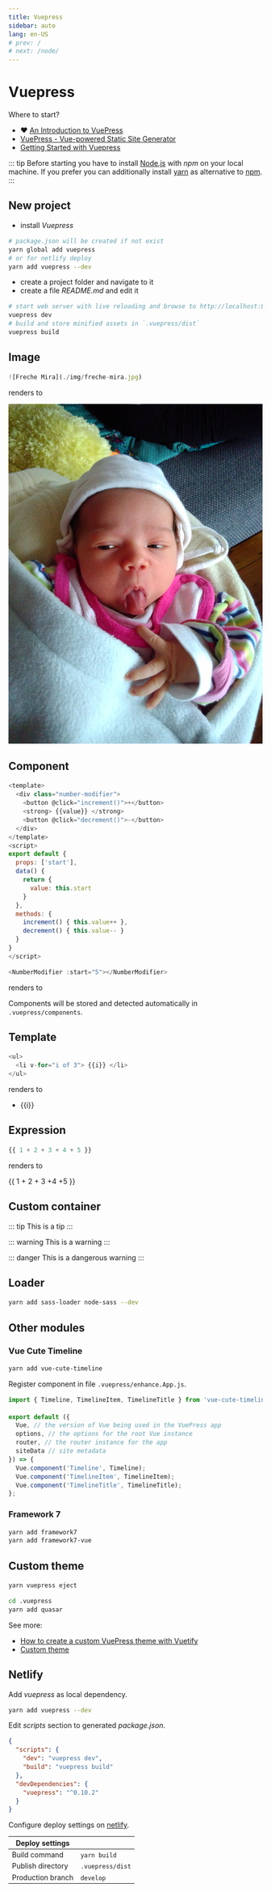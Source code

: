 ```yaml
---
title: Vuepress
sidebar: auto
lang: en-US
# prev: /
# next: /node/
---
```

<!-- markdownlint-disable MD033 -->

# Vuepress

Where to start?

* :heart: [An Introduction to VuePress](https://alligator.io/vuejs/vuepress-introduction/)
* [VuePress - Vue-powered Static Site Generator](https://vuepress.vuejs.org/)
* [Getting Started with Vuepress](https://medium.com/@laurandidi21/getting-started-with-vuepress-ebf1b0ff6c0d)

::: tip
Before starting you have to install [Node.js](https://nodejs.org/en/)
with _npm_ on your local machine. If you prefer you can additionally
install [yarn](https://yarnpkg.com/lang/en/) as alternative to
[npm](https://www.npmjs.com/).
:::

## New project

* install _Vuepress_

```bash
# package.json will be created if not exist
yarn global add vuepress
# or for netlify deploy
yarn add vuepress --dev
```

* create a project folder and navigate to it
* create a file _README.md_ and edit it

```bash
# start web server with live reloading and browse to http://localhost:8080
vuepress dev
# build and store minified assets in `.vuepress/dist`
vuepress build
```

## Image

```js
![Freche Mira](./img/freche-mira.jpg)
```

renders to

![Freche Mira](./img/freche-mira.jpg)

## Component

```js
<template>
  <div class="number-modifier">
    <button @click="increment()">+</button>
    <strong> {{value}} </strong>
    <button @click="decrement()">-</button>
  </div>
</template>
<script>
export default {
  props: ['start'],
  data() {
    return {
      value: this.start
    }
  },
  methods: {
    increment() { this.value++ },
    decrement() { this.value-- }
  }
}
</script>
```

```js
<NumberModifier :start="5"></NumberModifier>
```

renders to

<NumberModifier :start="5"></NumberModifier>

Components will be stored and detected automatically in `.vuepress/components`.

## Template

```js
<ul>
  <li v-for="i of 3"> {{i}} </li>
</ul>
```

renders to

<ul>
  <li v-for="i of 3"> {{i}} </li>
</ul>

## Expression

```js
{{ 1 + 2 + 3 + 4 + 5 }}
```

renders to

{{ 1 + 2 + 3 +4  +5 }}

## Custom container

::: tip
This is a tip
:::

::: warning
This is a warning
:::

::: danger
This is a dangerous warning
:::

## Loader

```bash
yarn add sass-loader node-sass --dev
```

## Other modules

### Vue Cute Timeline

```bash
yarn add vue-cute-timeline
```

Register component in file `.vuepress/enhance.App.js`.

```js
import { Timeline, TimelineItem, TimelineTitle } from 'vue-cute-timeline';

export default ({
  Vue, // the version of Vue being used in the VuePress app
  options, // the options for the root Vue instance
  router, // the router instance for the app
  siteData // site metadata
}) => {
  Vue.component('Timeline', Timeline);
  Vue.component('TimelineItem', TimelineItem);
  Vue.component('TimelineTitle', TimelineTitle);
};
```

### Framework 7

```bash
yarn add framework7
yarn add framework7-vue
```

## Custom theme

```bash
yarn vuepress eject
```

```bash
cd .vuepress
yarn add quasar
```

See more:

* [How to create a custom VuePress theme with Vuetify](https://medium.com/vue-mastery/how-to-create-a-custom-vuepress-theme-with-vuetify-651b7d7e5092)
* [Custom theme](https://vuepress.vuejs.org/guide/custom-themes.html#site-and-page-metadata)

## Netlify

Add _vuepress_ as local dependency.

```bash
yarn add vuepress --dev
```

Edit _scripts_ section to generated _package.json_.

```json
{
  "scripts": {
    "dev": "vuepress dev",
    "build": "vuepress build"
  },
  "devDependencies": {
    "vuepress": "^0.10.2"
  }
}
```

Configure deploy settings on [netlify](https://www.netlify.com/).

| Deploy settings   |                  |
| ----------------- | ---------------- |
| Build command     | `yarn build`     |
| Publish directory | `.vuepress/dist` |
| Production branch | `develop`        |
